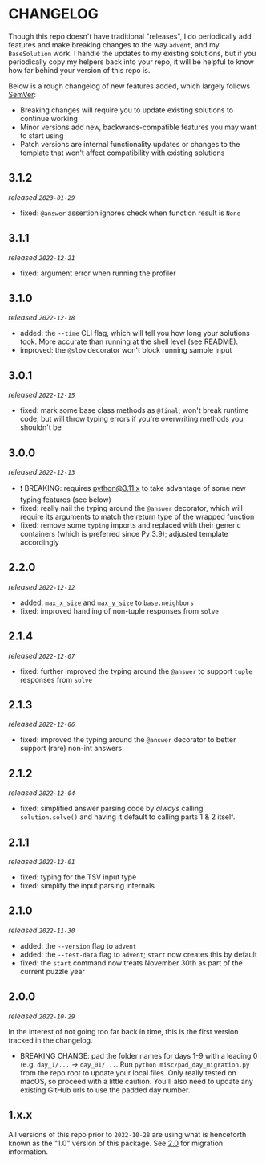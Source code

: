 # CHANGELOG

Though this repo doesn't have traditional "releases", I do periodically add features and make breaking changes to the way `advent`, and my `BaseSolution` work. I handle the updates to my existing solutions, but if you periodically copy my helpers back into your repo, it will be helpful to know how far behind your version of this repo is.

Below is a rough changelog of new features added, which largely follows [SemVer](https://semver.org/):

- Breaking changes will require you to update existing solutions to continue working
- Minor versions add new, backwards-compatible features you may want to start using
- Patch versions are internal functionality updates or changes to the template that won't affect compatibility with existing solutions

## 3.1.2

_released `2023-01-29`_

- fixed: `@answer` assertion ignores check when function result is `None`

## 3.1.1

_released `2022-12-21`_

- fixed: argument error when running the profiler

## 3.1.0

_released `2022-12-18`_

- added: the `--time` CLI flag, which will tell you how long your solutions took. More accurate than running at the shell level (see README).
- improved: the `@slow` decorator won't block running sample input

## 3.0.1

_released `2022-12-15`_

- fixed: mark some base class methods as `@final`; won't break runtime code, but will throw typing errors if you're overwriting methods you shouldn't be

## 3.0.0

_released `2022-12-13`_

- :exclamation: BREAKING: requires python@3.11.x to take advantage of some new typing features (see below)
- fixed: really nail the typing around the `@answer` decorator, which will require its arguments to match the return type of the wrapped function
- fixed: remove some `typing` imports and replaced with their generic containers (which is preferred since Py 3.9); adjusted template accordingly

## 2.2.0

_released `2022-12-12`_

- added: `max_x_size` and `max_y_size` to `base.neighbors`
- fixed: improved handling of non-tuple responses from `solve`

## 2.1.4

_released `2022-12-07`_

- fixed: further improved the typing around the `@answer` to support `tuple` responses from `solve`

## 2.1.3

_released `2022-12-06`_

- fixed: improved the typing around the `@answer` decorator to better support (rare) non-int answers

## 2.1.2

_released `2022-12-04`_

- fixed: simplified answer parsing code by _always_ calling `solution.solve()` and having it default to calling parts 1 & 2 itself.

## 2.1.1

_released `2022-12-01`_

- fixed: typing for the TSV input type
- fixed: simplify the input parsing internals

## 2.1.0

_released `2022-11-30`_

- added: the `--version` flag to `advent`
- added: the `--test-data` flag to `advent`; `start` now creates this by default
- fixed: the `start` command now treats November 30th as part of the current puzzle year

## 2.0.0

_released `2022-10-29`_

In the interest of not going too far back in time, this is the first version tracked in the changelog.

- BREAKING CHANGE: pad the folder names for days 1-9 with a leading 0 (e.g. `day_1/...` -> `day_01/...`. Run `python misc/pad_day_migration.py` from the repo root to update your local files. Only really tested on macOS, so proceed with a little caution. You'll also need to update any existing GitHub urls to use the padded day number.

## 1.x.x

All versions of this repo prior to `2022-10-28` are using what is henceforth known as the "1.0" version of this package. See [2.0](#200) for migration information.
